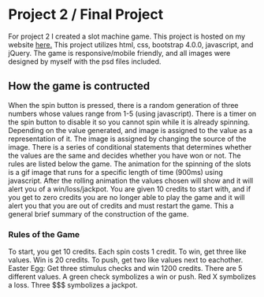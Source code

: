 # Project 2 / Final Project
For project 2 I created a slot machine game.
This project is hosted on my website [here.](https://grantnagy.github.io/pr2.html)
This project utilizes html, css, bootstrap 4.0.0, javascript, and jQuery.
The game is responsive/mobile friendly, and all images were designed by myself with the psd files included.


## How the game is contructed
When the spin button is pressed, there is a random generation of three numbers whose values range from 1-5 (using javascript). There is a timer on the spin button to disable it so you cannot spin while it is already spinning. Depending on the value generated, and image is assigned to the value as a representation of it. The image is assigned by changing the source of the image. There is a series of conditional statements that determines whether the values are the same and decides whether you have won or not. The rules are listed below the game. The animation for the spinning of the slots is a gif image that runs for a specific length of time (900ms) using javascript. After the rolling animation the values chosen will show and it will alert you of a win/loss/jackpot. You are given 10 credits to start with, and if you get to zero credits you are no longer able to play the game and it will alert you that you are out of credits and must restart the game. This a general brief summary of the construction of the game.


### Rules of the Game
To start, you get 10 credits.
Each spin costs 1 credit.
To win, get three like values. Win is 20 credits.
To push, get two like values next to eachother.
Easter Egg: Get three stimulus checks and win 1200 credits.
There are 5 different values.
A green check symbolizes a win or push. Red X symbolizes a loss. Three $$$ symbolizes a jackpot.

